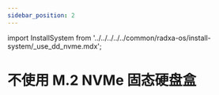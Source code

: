 ```yaml
---
sidebar_position: 2
---
```


import InstallSystem from '../../../../../common/radxa-os/install-system/\_use_dd_nvme.mdx';

# 不使用 M.2 NVMe 固态硬盘盒

<InstallSystem tag="m2_2280" />
